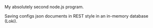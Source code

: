 My absolutely second node.js program.

Saving configs json documents in REST style  in an in-memory database (Loki).